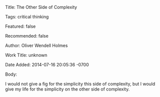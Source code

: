 Title:  The Other Side of Complexity

Tags:   critical thinking

Featured: false

Recommended: false

Author: Oliver Wendell Holmes

Work Title: unknown

Date Added: 2014-07-16 20:05:36 -0700

Body: 

I would not give a fig for the simplicity this side of complexity, but I would give my life for the simplicity on the other side of complexity.

